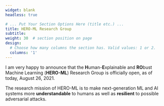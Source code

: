 ```yaml
---
widget: blank
headless: true

# ... Put Your Section Options Here (title etc.) ...
title: HERO-ML Research Group
subtitle:
weight: 30  # section position on page
design:
  # Choose how many columns the section has. Valid values: 1 or 2.
  columns: '1'
---
```


I am very happy to announce that the <b>H</b>uman-<b>E</b>xplainable and <b>RO</b>bust Machine Learning (<b>HERO-ML</b>) Research Group is officially open, as of today, August 26, 2021.

The research mission of HERO-ML is to make next-generation ML and AI systems more **understandable** to humans as well as **resilient** to possible adversarial attacks.


